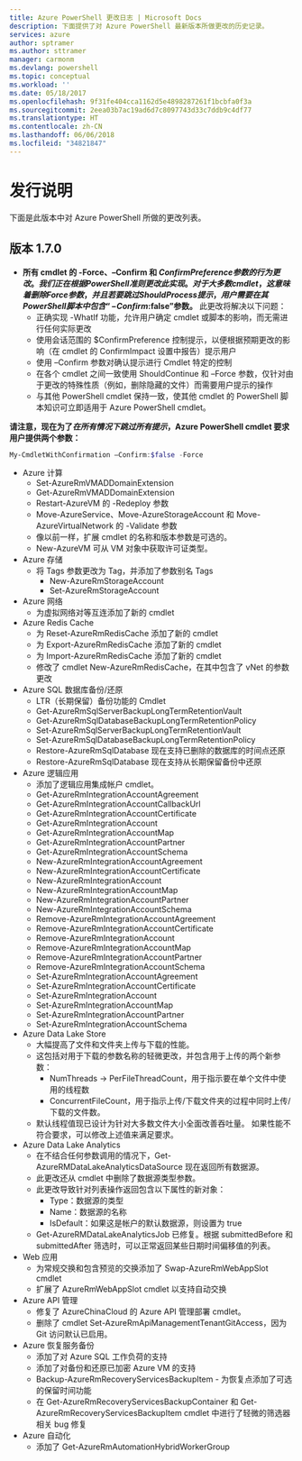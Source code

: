 ```yaml
---
title: Azure PowerShell 更改日志 | Microsoft Docs
description: 下面提供了对 Azure PowerShell 最新版本所做更改的历史记录。
services: azure
author: sptramer
ms.author: sttramer
manager: carmonm
ms.devlang: powershell
ms.topic: conceptual
ms.workload: ''
ms.date: 05/18/2017
ms.openlocfilehash: 9f31fe404cca1162d5e4898287261f1bcbfa0f3a
ms.sourcegitcommit: 2eea03b7ac19ad6d7c8097743d33c7ddb9c4df77
ms.translationtype: HT
ms.contentlocale: zh-CN
ms.lasthandoff: 06/06/2018
ms.locfileid: "34821847"
---
```

# <a name="release-notes"></a>发行说明

下面是此版本中对 Azure PowerShell 所做的更改列表。

## <a name="version-170"></a>版本 1.7.0

* **所有 cmdlet 的 -Force、–Confirm 和 $ConfirmPreference 参数的行为更改。我们正在根据 PowerShell 准则更改此实现。对于大多数 cmdlet，这意味着删除 Force 参数，并且若要跳过 ShouldProcess 提示，用户需要在其 PowerShell 脚本中包含“-Confirm:$false”参数。** 此更改将解决以下问题：
  - 正确实现 -WhatIf 功能，允许用户确定 cmdlet 或脚本的影响，而无需进行任何实际更改
  - 使用会话范围的 $ConfirmPreference 控制提示，以便根据预期更改的影响（在 cmdlet 的 ConfirmImpact 设置中报告）提示用户
  - 使用 –Confirm 参数对确认提示进行 Cmdlet 特定的控制
  - 在各个 cmdlet 之间一致使用 ShouldContinue 和 –Force 参数，仅针对由于更改的特殊性质（例如，删除隐藏的文件）而需要用户提示的操作
  - 与其他 PowerShell cmdlet 保持一致，使其他 cmdlet 的 PowerShell 脚本知识可立即适用于 Azure PowerShell cmdlet。

**请注意，现在为了*在所有情况下跳过所有提示*，Azure PowerShell cmdlet 要求用户提供两个参数：**
```powershell
My-CmdletWithConfirmation –Confirm:$false -Force
```
* Azure 计算
  - Set-AzureRmVMADDomainExtension
  - Get-AzureRmVMADDomainExtension
  - Restart-AzureVM 的 -Redeploy 参数
  - Move-AzureService、Move-AzureStorageAccount 和 Move-AzureVirtualNetwork 的 -Validate 参数
  - 像以前一样，扩展 cmdlet 的名称和版本参数是可选的。
  - New-AzureVM 可从 VM 对象中获取许可证类型。
* Azure 存储
  - 将 Tags 参数更改为 Tag，并添加了参数别名 Tags
    + New-AzureRmStorageAccount
    + Set-AzureRmStorageAccount
* Azure 网络
  - 为虚拟网络对等互连添加了新的 cmdlet
* Azure Redis Cache
  - 为 Reset-AzureRmRedisCache 添加了新的 cmdlet
  - 为 Export-AzureRmRedisCache 添加了新的 cmdlet
  - 为 Import-AzureRmRedisCache 添加了新的 cmdlet
  - 修改了 cmdlet New-AzureRmRedisCache，在其中包含了 vNet 的参数更改
* Azure SQL 数据库备份/还原
  - LTR（长期保留）备份功能的 Cmdlet
  - Get-AzureRmSqlServerBackupLongTermRetentionVault
  - Get-AzureRmSqlDatabaseBackupLongTermRetentionPolicy
  - Set-AzureRmSqlServerBackupLongTermRetentionVault
  - Set-AzureRmSqlDatabaseBackupLongTermRetentionPolicy
  - Restore-AzureRmSqlDatabase 现在支持已删除的数据库的时间点还原
  - Restore-AzureRmSqlDatabase 现在支持从长期保留备份中还原
* Azure 逻辑应用
  - 添加了逻辑应用集成帐户 cmdlet。
  - Get-AzureRmIntegrationAccountAgreement
  - Get-AzureRmIntegrationAccountCallbackUrl
  - Get-AzureRmIntegrationAccountCertificate
  - Get-AzureRmIntegrationAccount
  - Get-AzureRmIntegrationAccountMap
  - Get-AzureRmIntegrationAccountPartner
  - Get-AzureRmIntegrationAccountSchema
  - New-AzureRmIntegrationAccountAgreement
  - New-AzureRmIntegrationAccountCertificate
  - New-AzureRmIntegrationAccount
  - New-AzureRmIntegrationAccountMap
  - New-AzureRmIntegrationAccountPartner
  - New-AzureRmIntegrationAccountSchema
  - Remove-AzureRmIntegrationAccountAgreement
  - Remove-AzureRmIntegrationAccountCertificate
  - Remove-AzureRmIntegrationAccount
  - Remove-AzureRmIntegrationAccountMap
  - Remove-AzureRmIntegrationAccountPartner
  - Remove-AzureRmIntegrationAccountSchema
  - Set-AzureRmIntegrationAccountAgreement
  - Set-AzureRmIntegrationAccountCertificate
  - Set-AzureRmIntegrationAccount
  - Set-AzureRmIntegrationAccountMap
  - Set-AzureRmIntegrationAccountPartner
  - Set-AzureRmIntegrationAccountSchema
* Azure Data Lake Store
  - 大幅提高了文件和文件夹上传与下载的性能。
  - 这包括对用于下载的参数名称的轻微更改，并包含用于上传的两个新参数：
    + NumThreads -> PerFileThreadCount，用于指示要在单个文件中使用的线程数
    + ConcurrentFileCount，用于指示上传/下载文件夹的过程中同时上传/下载的文件数。
  - 默认线程值现已设计为针对大多数文件大小全面改善吞吐量。 如果性能不符合要求，可以修改上述值来满足要求。
* Azure Data Lake Analytics
  - 在不结合任何参数调用的情况下，Get-AzureRMDataLakeAnalyticsDataSource 现在返回所有数据源。
  - 此更改还从 cmdlet 中删除了数据源类型参数。
  - 此更改导致针对列表操作返回包含以下属性的新对象：
    + Type：数据源的类型
    + Name：数据源的名称
    + IsDefault：如果这是帐户的默认数据源，则设置为 true
  - Get-AzureRMDataLakeAnalyticsJob 已修复。根据 submittedBefore 和 submittedAfter 筛选时，可以正常返回某些日期时间偏移值的列表。
* Web 应用
  - 为常规交换和包含预览的交换添加了 Swap-AzureRmWebAppSlot cmdlet
  - 扩展了 AzureRmWebAppSlot cmdlet 以支持自动交换
* Azure API 管理
  - 修复了 AzureChinaCloud 的 Azure API 管理部署 cmdlet。
  - 删除了 cmdlet Set-AzureRmApiManagementTenantGitAccess，因为 Git 访问默认已启用。
* Azure 恢复服务备份
  - 添加了对 Azure SQL 工作负荷的支持
  - 添加了对备份和还原已加密 Azure VM 的支持
  - Backup-AzureRmRecoveryServicesBackupItem - 为恢复点添加了可选的保留时间功能
  - 在 Get-AzureRmRecoveryServicesBackupContainer 和 Get-AzureRmRecoveryServicesBackupItem cmdlet 中进行了轻微的筛选器相关 bug 修复
* Azure 自动化
  - 添加了 Get-AzureRmAutomationHybridWorkerGroup
